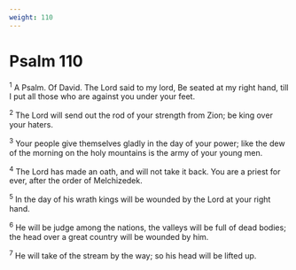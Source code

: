 ```yaml
---
weight: 110
---
```


# Psalm 110

<sup>1</sup> A Psalm. Of David. The Lord said to my lord, Be seated at my right hand, till I put all those who are against you under your feet. 

<sup>2</sup> The Lord will send out the rod of your strength from Zion; be king over your haters. 

<sup>3</sup> Your people give themselves gladly in the day of your power; like the dew of the morning on the holy mountains is the army of your young men. 

<sup>4</sup> The Lord has made an oath, and will not take it back. You are a priest for ever, after the order of Melchizedek. 

<sup>5</sup> In the day of his wrath kings will be wounded by the Lord at your right hand. 

<sup>6</sup> He will be judge among the nations, the valleys will be full of dead bodies; the head over a great country will be wounded by him. 

<sup>7</sup> He will take of the stream by the way; so his head will be lifted up. 


